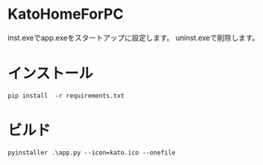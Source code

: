 # KatoHomeForPC
inst.exeでapp.exeをスタートアップに設定します。
uninst.exeで削除します。

# インストール
```
pip install  -r requirements.txt
```
# ビルド
```
pyinstaller .\app.py --icon=kato.ico --onefile
```
